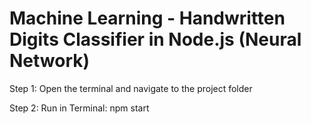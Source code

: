 # Machine Learning - Handwritten Digits Classifier in Node.js (Neural Network)

Step 1: Open the terminal and navigate to the project folder

Step 2: Run in Terminal: npm start
